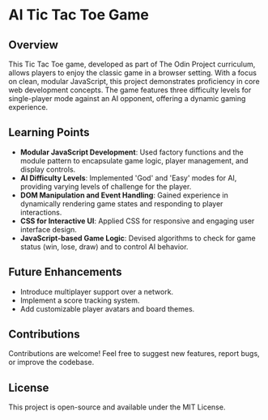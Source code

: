 # AI Tic Tac Toe Game

## Overview
This Tic Tac Toe game, developed as part of The Odin Project curriculum, allows players to enjoy the classic game in a browser setting. With a focus on clean, modular JavaScript, this project demonstrates proficiency in core web development concepts. The game features three difficulty levels for single-player mode against an AI opponent, offering a dynamic gaming experience.

## Learning Points
- **Modular JavaScript Development**: Used factory functions and the module pattern to encapsulate game logic, player management, and display controls.
- **AI Difficulty Levels**: Implemented 'God' and 'Easy' modes for AI, providing varying levels of challenge for the player.
- **DOM Manipulation and Event Handling**: Gained experience in dynamically rendering game states and responding to player interactions.
- **CSS for Interactive UI**: Applied CSS for responsive and engaging user interface design.
- **JavaScript-based Game Logic**: Devised algorithms to check for game status (win, lose, draw) and to control AI behavior.

## Future Enhancements
- Introduce multiplayer support over a network.
- Implement a score tracking system.
- Add customizable player avatars and board themes.

## Contributions
Contributions are welcome! Feel free to suggest new features, report bugs, or improve the codebase.

## License
This project is open-source and available under the MIT License.
